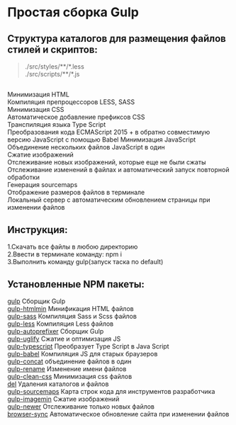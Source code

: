 # Простая сборка Gulp

## Структура каталогов для размещения файлов стилей и скриптов:
>./src/styles/\*\*/\*.less  
>./src/scripts/\*\*/\*.js

## 
Минимизация HTML  
Компиляция препроцессоров LESS, SASS  
Минимизация CSS  
Автоматическое добавление префиксов CSS  
Транспиляция языка Type Script  
Преобразования кода ECMAScript 2015 + в обратно совместимую версию JavaScript с помощью Babel
Минимизация JavaScript
Объединение нескольких файлов JavaScript в один  
Сжатие изображений  
Отслеживание новых изображений, которые еще не были сжаты  
Отслеживание изменений в файлах и автоматический запуск повторной обработки  
Генерация sourcemaps  
Отображение размеров файлов в терминале  
Локальный сервер с автоматическим обновлением страницы при изменении файлов  

## Инструкция:
1.Скачать все файлы в любою директорию  
2.Ввести в терминале команду: npm i  
3.Выполнить команду gulp(запуск таска по default)  

## Установленные NPM пакеты:
[gulp](https://www.npmjs.com/package/gulp) Сборщик Gulp  
[gulp-htmlmin](https://www.npmjs.com/package/gulp-htmlmin) Минификация HTML файлов  
[gulp-sass](https://www.npmjs.com/package/gulp-sass) Компиляция Sass и Scss файлов    
[gulp-less](https://www.npmjs.com/package/gulp-less) Компиляция Less файлов  
[gulp-autoprefixer](https://www.npmjs.com/package/gulp-autoprefixer) Сборщик Gulp   
[gulp-uglify](https://www.npmjs.com/package/gulp-uglify) Сжатие и оптимизация JS  
[gulp-typescript](https://www.npmjs.com/package/gulp-typescript) Преобразует Type Script в Java Script   
[gulp-babel](https://www.npmjs.com/package/gulp-babel) Компиляция JS для старых браузеров  
[gulp-concat](https://www.npmjs.com/package/gulp-concat) объединение файлов в один  
[gulp-rename](https://www.npmjs.com/package/gulp-rename) Изменение имени файлов  
[gulp-clean-css](https://www.npmjs.com/package/gulp-clean-css) Минимизация css файлов  
[del](https://www.npmjs.com/package/del) Удаления каталогов и файлов  
[gulp-sourcemaps](https://www.npmjs.com/package/gulp-sourcemaps) Карта строк кода для инструментов разработчика  
[gulp-imagemin](https://www.npmjs.com/package/gulp-imagemin) Сжатие изображений  
[gulp-newer](https://www.npmjs.com/package/gulp-newer) Отслеживание только новых файлов  
[browser-sync](https://www.npmjs.com/package/browser-sync) Автоматическое обновление сайта при изменении файлов  